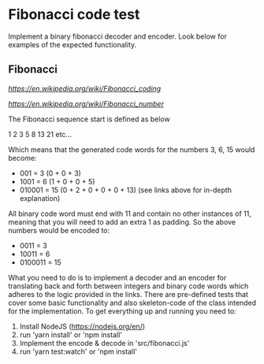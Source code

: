 # Fibonacci code test

Implement a binary fibonacci decoder and encoder.
Look below for examples of the expected functionality.

## Fibonacci

_https://en.wikipedia.org/wiki/Fibonacci_coding_

_https://en.wikipedia.org/wiki/Fibonacci_number_

The Fibonacci sequence start is defined as below

1 2 3 5 8 13 21 etc...

Which means that the generated code words for the numbers 3, 6, 15 would become:

- 001 = 3 (0 + 0 + 3)
- 1001 = 6 (1 + 0 + 0 + 5)
- 010001 = 15 (0 + 2 + 0 + 0 + 0 + 13)
  (see links above for in-depth explanation)

All binary code word must end with 11 and contain no other instances of 11,
meaning that you will need to add an extra 1 as padding.
So the above numbers would be encoded to:

- 0011 = 3
- 10011 = 6
- 0100011 = 15

What you need to do is to implement a decoder and an encoder for translating back and forth between integers and binary code words which adheres to the logic provided in the links. There are pre-defined tests that cover some basic functionality and also skeleton-code of the class intended for the implementation. To get everything up and running you need to:

1. Install NodeJS (https://nodejs.org/en/)
2. run 'yarn install' or 'npm install'
3. Implement the encode & decode in 'src/fibonacci.js'
4. run 'yarn test:watch' or 'npm install'

